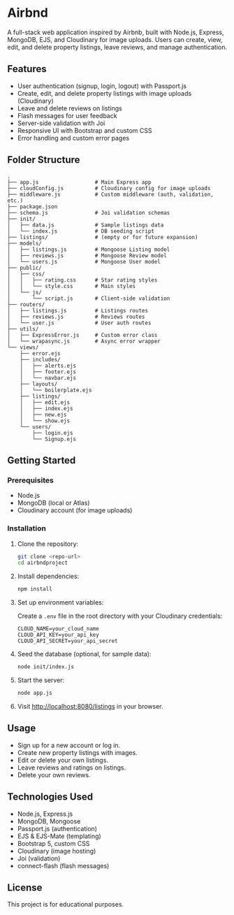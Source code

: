 # Airbnd

A full-stack web application inspired by Airbnb, built with Node.js, Express, MongoDB, EJS, and Cloudinary for image uploads. Users can create, view, edit, and delete property listings, leave reviews, and manage authentication.

## Features

- User authentication (signup, login, logout) with Passport.js
- Create, edit, and delete property listings with image uploads (Cloudinary)
- Leave and delete reviews on listings
- Flash messages for user feedback
- Server-side validation with Joi
- Responsive UI with Bootstrap and custom CSS
- Error handling and custom error pages

## Folder Structure

```
.
├── app.js                  # Main Express app
├── cloudConfig.js          # Cloudinary config for image uploads
├── middleware.js           # Custom middleware (auth, validation, etc.)
├── package.json
├── schema.js               # Joi validation schemas
├── init/
│   ├── data.js             # Sample listings data
│   └── index.js            # DB seeding script
├── listings/               # (empty or for future expansion)
├── models/
│   ├── listings.js         # Mongoose Listing model
│   ├── reviews.js          # Mongoose Review model
│   └── users.js            # Mongoose User model
├── public/
│   ├── css/
│   │   ├── rating.css      # Star rating styles
│   │   └── style.css       # Main styles
│   └── js/
│       └── script.js       # Client-side validation
├── routers/
│   ├── listings.js         # Listings routes
│   ├── reviews.js          # Reviews routes
│   └── user.js             # User auth routes
├── utils/
│   ├── ExpressError.js     # Custom error class
│   └── wrapasync.js        # Async error wrapper
└── views/
    ├── error.ejs
    ├── includes/
    │   ├── alerts.ejs
    │   ├── footer.ejs
    │   └── navbar.ejs
    ├── layouts/
    │   └── boilerplate.ejs
    ├── listings/
    │   ├── edit.ejs
    │   ├── index.ejs
    │   ├── new.ejs
    │   └── show.ejs
    └── users/
        ├── login.ejs
        └── Signup.ejs
```

## Getting Started

### Prerequisites

- Node.js
- MongoDB (local or Atlas)
- Cloudinary account (for image uploads)

### Installation

1. Clone the repository:
    ```sh
    git clone <repo-url>
    cd airbndproject
    ```

2. Install dependencies:
    ```sh
    npm install
    ```

3. Set up environment variables:

    Create a `.env` file in the root directory with your Cloudinary credentials:
    ```
    CLOUD_NAME=your_cloud_name
    CLOUD_API_KEY=your_api_key
    CLOUD_API_SECRET=your_api_secret
    ```

4. Seed the database (optional, for sample data):

    ```sh
    node init/index.js
    ```

5. Start the server:

    ```sh
    node app.js
    ```

6. Visit [http://localhost:8080/listings](http://localhost:8080/listings) in your browser.

## Usage

- Sign up for a new account or log in.
- Create new property listings with images.
- Edit or delete your own listings.
- Leave reviews and ratings on listings.
- Delete your own reviews.

## Technologies Used

- Node.js, Express.js
- MongoDB, Mongoose
- Passport.js (authentication)
- EJS & EJS-Mate (templating)
- Bootstrap 5, custom CSS
- Cloudinary (image hosting)
- Joi (validation)
- connect-flash (flash messages)

## License

This project is for educational purposes.
